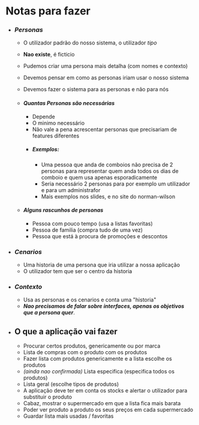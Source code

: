 # Notas para fazer
- ### _Personas_
    - O utilizador padrão do nosso sistema, o utilizador _tipo_
    - **Nao existe**, é ficticio
    - Pudemos criar uma persona mais detalha (com nomes e contexto)
    - Devemos pensar em como as personas iriam usar o nosso sistema
    - Devemos fazer o sistema para as personas e não para nós

    - #### _Quantas Personas são necessárias_
        - Depende
        - O minimo necessário
        - Não vale a pena acrescentar personas que precisariam de features diferentes
        - ##### Exemplos:
            - Uma pessoa que anda de comboios não precisa de 2 personas para representar
            quem anda todos os dias de comboio e quem usa apenas esporadicamente
            - Seria necessário 2 personas para por exemplo um utilizador e para um administrafor
            - Mais exemplos nos slides, e no site do norman-wilson
    
    - #### _Alguns rascunhos de personas_
        - Pessoa com pouco tempo (usa a listas favoritas)
        - Pessoa de familia (compra tudo de uma vez)
        - Pessoa que está à procura de promoções e descontos

- ### _Cenarios_
    - Uma historia de uma persona que iria utilizar a nossa aplicação
    - O utilizador tem que ser o centro da historia

- ### _Contexto_
    - Usa as personas e os cenarios e conta uma "historia"
    - _**Nao precisamos de falar sobre interfaces, apenas os objetivos que a persona
    quer**_.

- ## O que a aplicação vai fazer
    - Procurar certos produtos, genericamente ou por marca
    - Lista de compras com o produto com os produtos
    - Fazer lista com produtos genericamente e a lista escolhe os produtos
    - _(ainda nao confirmada)_ Lista especifica (especifica todos os produtos)
    - Lista geral (escolhe tipos de produtos)
    - A aplicação deve ter em conta os stocks e alertar o utilizador para substituir o produto
    - Cabaz, mostrar o supermercado em que a lista fica mais barata
    - Poder ver produto a produto os seus preços em cada supermercado
    - Guardar lista mais usadas / favoritas
